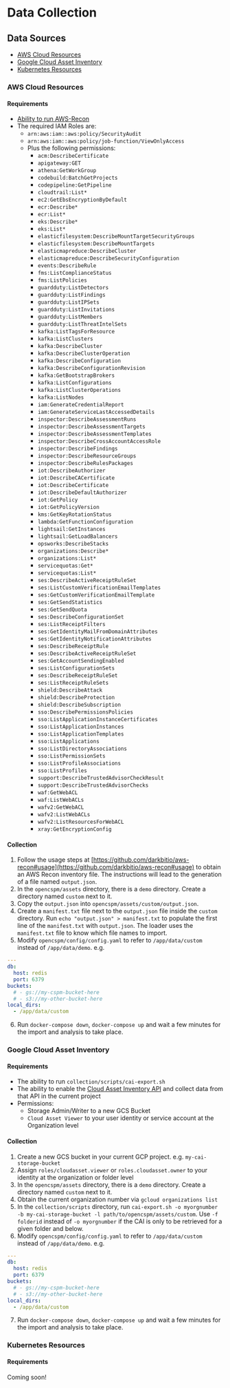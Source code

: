 # Data Collection

## Data Sources

* [AWS Cloud Resources](#aws-cloud-resources)
* [Google Cloud Asset Inventory](#google-cloud-asset-inventory)
* [Kubernetes Resources](#kubernetes-resources)


### AWS Cloud Resources

#### Requirements

* [Ability to run AWS-Recon](https://github.com/darkbitio/aws-recon#usage)
* The required IAM Roles are:
  * `arn:aws:iam::aws:policy/SecurityAudit`
  * `arn:aws:iam::aws:policy/job-function/ViewOnlyAccess`
  * Plus the following permissions:
    * `acm:DescribeCertificate`
    * `apigateway:GET`
    * `athena:GetWorkGroup`
    * `codebuild:BatchGetProjects`
    * `codepipeline:GetPipeline`
    * `cloudtrail:List*`
    * `ec2:GetEbsEncryptionByDefault`
    * `ecr:Describe*`
    * `ecr:List*`
    * `eks:Describe*`
    * `eks:List*`
    * `elasticfilesystem:DescribeMountTargetSecurityGroups`
    * `elasticfilesystem:DescribeMountTargets`
    * `elasticmapreduce:DescribeCluster`
    * `elasticmapreduce:DescribeSecurityConfiguration`
    * `events:DescribeRule`
    * `fms:ListComplianceStatus`
    * `fms:ListPolicies`
    * `guardduty:ListDetectors`
    * `guardduty:ListFindings`
    * `guardduty:ListIPSets`
    * `guardduty:ListInvitations`
    * `guardduty:ListMembers`
    * `guardduty:ListThreatIntelSets`
    * `kafka:ListTagsForResource`
    * `kafka:ListClusters`
    * `kafka:DescribeCluster`
    * `kafka:DescribeClusterOperation`
    * `kafka:DescribeConfiguration`
    * `kafka:DescribeConfigurationRevision`
    * `kafka:GetBootstrapBrokers`
    * `kafka:ListConfigurations`
    * `kafka:ListClusterOperations`
    * `kafka:ListNodes`
    * `iam:GenerateCredentialReport`
    * `iam:GenerateServiceLastAccessedDetails`
    * `inspector:DescribeAssessmentRuns`
    * `inspector:DescribeAssessmentTargets`
    * `inspector:DescribeAssessmentTemplates`
    * `inspector:DescribeCrossAccountAccessRole`
    * `inspector:DescribeFindings`
    * `inspector:DescribeResourceGroups`
    * `inspector:DescribeRulesPackages`
    * `iot:DescribeAuthorizer`
    * `iot:DescribeCACertificate`
    * `iot:DescribeCertificate`
    * `iot:DescribeDefaultAuthorizer`
    * `iot:GetPolicy`
    * `iot:GetPolicyVersion`
    * `kms:GetKeyRotationStatus`
    * `lambda:GetFunctionConfiguration`
    * `lightsail:GetInstances`
    * `lightsail:GetLoadBalancers`
    * `opsworks:DescribeStacks`
    * `organizations:Describe*`
    * `organizations:List*`
    * `servicequotas:Get*`
    * `servicequotas:List*`
    * `ses:DescribeActiveReceiptRuleSet`
    * `ses:ListCustomVerificationEmailTemplates`
    * `ses:GetCustomVerificationEmailTemplate`
    * `ses:GetSendStatistics`
    * `ses:GetSendQuota`
    * `ses:DescribeConfigurationSet`
    * `ses:ListReceiptFilters`
    * `ses:GetIdentityMailFromDomainAttributes`
    * `ses:GetIdentityNotificationAttributes`
    * `ses:DescribeReceiptRule`
    * `ses:DescribeActiveReceiptRuleSet`
    * `ses:GetAccountSendingEnabled`
    * `ses:ListConfigurationSets`
    * `ses:DescribeReceiptRuleSet`
    * `ses:ListReceiptRuleSets`
    * `shield:DescribeAttack`
    * `shield:DescribeProtection`
    * `shield:DescribeSubscription`
    * `sso:DescribePermissionsPolicies`
    * `sso:ListApplicationInstanceCertificates`
    * `sso:ListApplicationInstances`
    * `sso:ListApplicationTemplates`
    * `sso:ListApplications`
    * `sso:ListDirectoryAssociations`
    * `sso:ListPermissionSets`
    * `sso:ListProfileAssociations`
    * `sso:ListProfiles`
    * `support:DescribeTrustedAdvisorCheckResult`
    * `support:DescribeTrustedAdvisorChecks`
    * `waf:GetWebACL`
    * `waf:ListWebACLs`
    * `wafv2:GetWebACL`
    * `wafv2:ListWebACLs`
    * `wafv2:ListResourcesForWebACL`
    * `xray:GetEncryptionConfig`

#### Collection

1. Follow the usage steps at [https://github.com/darkbitio/aws-recon#usage](https://github.com/darkbitio/aws-recon#usage) to obtain an AWS Recon inventory file.  The instructions will lead to the generation of a file named `output.json`.
2. In the `opencspm/assets` directory, there is a `demo` directory.  Create a directory named `custom` next to it.
3. Copy the `output.json` into `opencspm/assets/custom/output.json`.
4. Create a `manifest.txt` file next to the `output.json` file inside the `custom` directory.  Run `echo "output.json" > manifest.txt` to populate the first line of the `manifest.txt` with `output.json`.  The loader uses the `manifest.txt` file to know which file names to import.
5. Modify `opencspm/config/config.yaml` to refer to `/app/data/custom` instead of `/app/data/demo`.  e.g.
  ```yaml
  ---
  db:
    host: redis
    port: 6379
  buckets:
    # - gs://my-cspm-bucket-here
    # - s3://my-other-bucket-here
  local_dirs:
    - /app/data/custom
  ```
6. Run `docker-compose down`, `docker-compose up` and wait a few minutes for the import and analysis to take place.


### Google Cloud Asset Inventory

#### Requirements

* The ability to run `collection/scripts/cai-export.sh`
* The ability to enable the [Cloud Asset Inventory API](https://cloud.google.com/asset-inventory/docs/quickstart) and collect data from that API in the current project
* Permissions:
  * Storage Admin/Writer to a new GCS Bucket
  * `Cloud Asset Viewer` to your user identity or service account at the Organization level

#### Collection

1. Create a new GCS bucket in your current GCP project.  e.g. `my-cai-storage-bucket`
2. Assign `roles/cloudasset.viewer` or `roles.cloudasset.owner` to your identity at the organization or folder level
3. In the `opencspm/assets` directory, there is a `demo` directory.  Create a directory named `custom` next to it.
4. Obtain the current organization number via `gcloud organizations list`
5. In the `collection/scripts` directory, run `cai-export.sh -o myorgnumber -b my-cai-storage-bucket -l path/to/opencspm/assets/custom`.  Use `-f folderid` instead of `-o myorgnumber` if the CAI is only to be retrieved for a given folder and below.
6. Modify `opencspm/config/config.yaml` to refer to `/app/data/custom` instead of `/app/data/demo`.  e.g.
  ```yaml
  ---
  db:
    host: redis
    port: 6379
  buckets:
    # - gs://my-cspm-bucket-here
    # - s3://my-other-bucket-here
  local_dirs:
    - /app/data/custom
  ```
7. Run `docker-compose down`, `docker-compose up` and wait a few minutes for the import and analysis to take place.

### Kubernetes Resources

#### Requirements

Coming soon!
